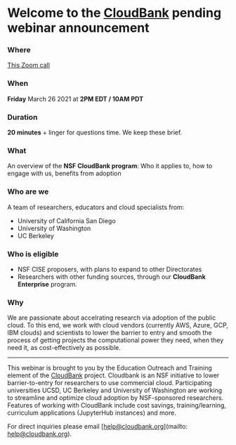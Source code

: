 # Welcome to the [CloudBank](https://cloudbank.org) pending webinar announcement

### Where
[This Zoom call](https://washington.zoom.us/meeting/94393873308)

### When
**Friday** March 26 2021 at **2PM EDT / 10AM PDT** 

### Duration
**20 minutes** + linger for questions time. We keep these brief.

### What
An overview of the **NSF CloudBank program**:  Who it applies to, how to engage with us, benefits from adoption

### Who are we
A team of researchers, educators and cloud specialists from:
- University of California San Diego
- University of Washington
- UC Berkeley

### Who is eligible
- NSF CISE proposers, with plans to expand to other Directorates
- Researchers with other funding sources, through our **CloudBank Enterprise** program.

### Why
We are passionate about accelrating research via adoption of the public cloud. To this end, we work with cloud vendors (currently AWS, Azure, GCP, IBM clouds) and scientists to lower the barrier to entry and smooth the process of getting projects the computational power they need, when they need it, as cost-effectively as possible.

---

This webinar is brought to you by the Education Outreach and Training element of the 
[CloudBank](https://cloudbank.org) project. 
Cloudbank is an NSF initiative to lower barrier-to-entry for researchers to use commercial cloud. 
Participating universities UCSD, UC Berkeley and University of Washington are working to streamline
and optimize cloud adoption by NSF-sponsored researchers. Features of working with CloudBank include
cost savings, training/learning, curriculum applications (JupyterHub instances) and more. 

For direct inquiries please email [help@cloudbank.org](mailto: help@cloudbank.org).
